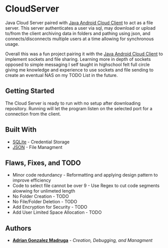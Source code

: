# CloudServer
Java Cloud Server paired with [Java Android Cloud Client](https://github.com/Adrian-Gonzalez-Madruga/CloudClient) to act as a file server. This server authenticates a user via sql, may download or upload to/from the client archiving data in folders and pathing using json, and connects/disconnects multiple users at a time allowing for synchronous usage.

Overall this was a fun project pairing it with the [Java Android Cloud Client](https://github.com/Adrian-Gonzalez-Madruga/CloudClient) to implement sockets and file sharing. Learning more in depth of sockets opposed to simple messaging I self taught in highschool felt full circle giving me knowledge and experience to use sockets and file sending to create an eventual NAS on my TODO List in the future.

## Getting Started
The Cloud Server is ready to run with no setup after downloading repository. Running will let the program listen on the selected port for a connection from the client.

## Built With

* [SQLite](https://sqlite.org/index.html) - Credential Storage
* [JSON](https://www.json.org/) - File Managment

## Flaws, Fixes, and TODO
* Minor code redundancy - Reformatting and applying design pattern to improve efficiency
* Code to select file cannot be over 9 - Use Regex to cut code segments alowwing for unlimeted length
* No Folder Creation - TODO
* No File/Folder Deletion - TODO
* Add Encryption for Security - TODO
* Add User Limited Space Allocation - TODO

## Authors

* **[Adrian Gonzalez Madruga](https://github.com/Adrian-Gonzalez-Madruga)** - *Creation, Debugging, and Managment*
